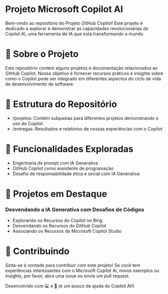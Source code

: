 # Projeto Microsoft Copilot AI
Bem-vindo ao repositório do Projeto GitHub Copilot! Este projeto é dedicado a explorar e demonstrar as capacidades revolucionárias do Copilot AI, uma ferramenta de IA que está transformando o mundo.

# 🚀 Sobre o Projeto
Este repositório contém alguns projetos e documentação relacionados ao GitHub Copilot. Nosso objetivo é fornecer recursos práticos e insights sobre como o Copilot pode ser integrado em diferentes aspectos do ciclo de vida de desenvolvimento de software.

# 📂 Estrutura do Repositório

- /projetos: Contém subpastas para diferentes projetos demonstrando o uso do Copilot
- /entregas: Resultados e relatórios de nossas experiências com o Copilot

# 🌟 Funcionalidades Exploradas

- Engenharia de prompt com IA Generativa
- GitHub Copilot como assistente de programação
- Desafio de responsabilidade ética e social com IA Generativa

# 🚧 Projetos em Destaque

### Desvendando a IA Generativa com Desafios de Códigos 
- Explorando os Recursos do Copilot no Bing
- Desvendando os Recursos do GitHub Copilot
- Associando os Recursos do Microsoft Copilot Studio

# 🤝 Contribuindo
Sinta-se à vontade para contribuir com este projeto! Se você tem experiências interessantes com o Microsoft Copilot Ai, novos exemplos ou insights, por favor, abra uma issue ou envie um pull request.

Desenvolvido com 💻 e 🤖 (e um pouco de ajuda do Copilot AI!)
